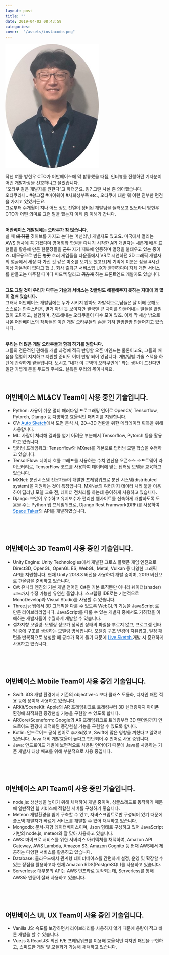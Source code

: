 ```yaml
---
layout: post
title: ""
date: 2019-04-02 08:43:59
categories: 
cover:  "/assets/instacode.png"
---
```



<!-- [![CTO IMAGE]({{ site.images | relative_url }}/assets/images/CTO IMAGE.jpg)]({{ site.images | relative_url }}/assets/images/CTO IMAGE.jpg) <br> -->
<img src="/assets/images/CTO IMAGE.jpg" alt="CTO IMAGE" style="margin: inherit;">

<br>

작년 여름 방현우 CTO가 어반베이스에 막 합류했을 때쯤, 인터뷰를 진행하던 기자분이 어떤 개발자상을 선호하냐고 물었습니다. <br>
“오타쿠 같은 개발자를 원한다”고 하더군요. 읭? 그땐 사실 좀 의아했습니다. <br>
오타쿠라니.. #왕고집 #마이웨이 #사회성부족 etc., 오타쿠에 대한 뭐 이런 진부한 편견을 가지고 있었거든요. <br> 그로부터 수개월이 지나 어느 정도 진열이 정비된 개발팀을 둘러보고 있노라니 방현우 CTO가 어떤 의미로 그런 말을 했는지 이제 좀 이해가 갑니다. 
<br>
<br>

**어반베이스 개발팀에는 오타쿠가 참 많습니다.** <br>
쉴 때 ~~왜 하필~~ 깃허브를 가지고 논다는 머신러닝 개발자도 있고요. 미국에서 열리는 AWS 행사에 꼭 가겠다며 영어회화 학원을 다니기 시작한 API 개발자는 새롭게 배운 표현들을 활용해 만든 한문장들을 ~~굳이~~ 자기 페북에 인증하며 열정을 불태우고 있는 중이죠. 데모용으로 만든 ~~병맛~~ 호러 게임들을 타운홀에서 VR로 시연하던 3D 그래픽 개발자의 얼굴에서 세상 다 가진 것 같은 미소를 보기도 했고요(제 기억에 이분은 잠을 4시간 이상 자본적이 없다고 했..). 회사 출퇴근 서비스앱 UX가 불편하다며 자체 개편 서비스를 만들고는 마주칠 때마다 피드백 달라고 ~~귀찮게~~ 하는 프론트엔드 개발자도 있습니다.
<br>
<br>

**그도 그럴 것이 우리가 다루는 기술과 서비스는 갓글링도 해결해주지 못하는 지대에 꽤 많이 걸쳐 있습니다.** <br> 그래서 어반베이스 개발팀에는 누가 시키지 않아도 자발적으로,남들은 잘 이해 못해도 스스로는 만족스러운, 별거 아닌 듯 보이지만 결국엔 큰 차이를 만들어내는 일들을 끊임없이 고민하고, 실험하며, 창조해내는 오타쿠들이 다수 모여 있죠. 이제 막 세상 밖으로 나온 어반베이스의 작품들은 이런 개발 오타쿠들의 손을 거쳐 한땀한땀 만들어지고 있습니다. 
<br>
<br>

**우리는 더 많은 개발 오타쿠들과 함께 하기를 원합니다.** <br> 
그들의 전문적인 견해를 개발 과정에 적극 반영할 오픈 마인드는 물론이고요, 그들의 배움을 열렬히 지지하고 지원할 준비도 이미 만땅 되어 있답니다. 개발팀별 기술 스택을 하단에 간략하게 곁들입니다. 보시고 “내가 이 구역의 오타쿠인데” 라는 생각이 드신다면 일단 가볍게 문을 두드려 주세요. 설득은 우리의 몫이니까요.  
<br>
<br>

## 어반베이스 ML&CV Team이 사용 중인 기술입니다.
- Python: 사용이 쉬운 멀티 패러다임 프로그래밍 언어로 OpenCV, Tensorflow, Pytorch, Django 등 다양하고 효율적인 패키지를 지원합니다.
- CV: <a href="https://urbanbase.github.io/2019/02/11/autosketch.html" target="_blank" style="color: #0366d6;"> Auto Sketch</a>에서 도면 분석 시, 2D⇢3D 전환을 위한 메타데이터 획득을 위해 사용합니다.
- ML: 사람이 처리해 결과를 얻기 어려운 부분에서 Tensorflow, Pytorch 등을 활용하고 있습니다.
- 딥러닝 프레임워크: Tensorflow와 MXnet를 기본으로 딥러닝 모델 학습을 수행하고 있습니다. 
- TensorFlow: 데이터 흐름 그래프를 사용하는 수치 연산용 오픈소스 소프트웨어 라이브러리로, TensorFlow 코드를 사용하여 데이터에 맞는 딥러닝 모델을 교육하고 있습니다.
- MXNet: 분산시스템 전문가들이 개발한 프레임워크로 분산 시스템(distributed system)을 지원하는 것이 특징입니다. MXNet의 여러가지 데이터 처리 툴을 이용하여 딥러닝 모델 교육 전, 데이터 전처리를 하는데 용이하게 사용하고 있습니다.
- Django: 보안이 우수하고 유지보수가 편리한 웹사이트를 신속하게 개발하도록 도움을 주는 Python 웹 프레임워크로, Django Rest Framwork(DRF)를 사용하여 <a href="https://urbanbase.github.io/2019/03/13/Taker.html" target="_blank" style="color: #0366d6;"> Space Taker</a>의 API를 개발하였습니다.
<br>
<br>
<br>

## 어반베이스 3D Team이 사용 중인 기술입니다.
- Unity Engine: Unity Technologies에서 개발한 크로스 플랫폼 게임 엔진으로 Direct3D, OpenGL, OpenGL ES, WebGL, Metal, Vulkan 등 다양한 그래픽 API를 지원합니다. 현재 Unity 2018.3 버전을 사용하여 개발 중이며, 2019 버전으로 판올림을 준비하고 있습니다.
- C#: 유니티 엔진의 기본 개발 언어인 C#은 기본 로직뿐만 아니라 쉐이더(shader) 코드까지 수정 가능한 유연한 툴입니다. 스크립팅 IDE로는 기본적으로 MonoDevelop과 Visual Studio를 사용할 수 있습니다. 
- Three.js: 웹에서 3D 그래픽을 다룰 수 있도록 WebGL의 기능을 JavaScript 로 만든 라이브러리입니다. JavaScript를 다룰 수 있는 개발자 중에서도 기하학을 이해하는 개발자들이 수월하게 개발할 수 있습니다.
- 절차지향 모델링: 모델링 정보가 정적인 상태의 파일을 부르지 않고, 프로그램 런타임 중에 구조를 생성하는 모델링 방식입니다. 모델링 구조 변경이 자유롭고, 일정 패턴을 반복적으로 생성할 때 공수가 적게 들기 때문에 <a href="https://urbanbase.github.io/2019/02/15/livesketch.html" target="_blank" style="color: #0366d6;"> Live Sketch </a> 개발 시 중요하게 사용하고 있습니다.
<br>
<br>
<br>

## 어반베이스 Mobile Team이 사용 중인 기술입니다.
- Swift: iOS 개발 환경에서 기존의 objective-c 보다 클래스 모듈화, 디자인 패턴 적용 등에 용이해 사용하고 있습니다.
- ARKit/SceneKit: Apple의 AR 프레임워크로 트레킹부터 3D 렌더링까지 아이폰 환경에 최적화된 증강현실 기능을 구현할 수 있도록 합니다. 
- ARCore/Sceneform: Google의 AR 프레임워크로 트레킹부터 3D 렌더링까지 안드로이드 환경에 최적화된 증강현실 기능을 구현할 수 있도록 합니다.
- Kotlin: 안드로이드 공식 언어로 추가되었고, Swift에 많은 영향을 끼쳤다고 알려져 있습니다. Java 대비 개발효율이 높다고 판단되어 주 언어로 사용 중입니다.
- Java: 안드로이드 개발에 보편적으로 사용된 언어이기 때문에 Java를 사용하는 기존 개발사 대상 배포를 위해 부분적으로 사용 중입니다.
<br>
<br>
<br>

## 어반베이스 API Team이 사용 중인 기술입니다.
- node.js: 생산성을 높이기 위해 채택하여 개발 중이며, 싱글쓰레드로 동작하기 때문에 일반적인 웹 서비스에 적합한 서버를 구성하기 좋습니다.
- Meteor: 개발환경을 쉽게 구축할 수 있고, 자바스크립트로만 구성되어 있기 때문에 풀스택 개발자가 빠르게 서비스를 개발할 수 있어 채택하고 있습니다. 
- Mongodb: 문서-지향 데이터베이스이며, Json 형태로 구성하고 있어 JavaScript 기반의 node.js, meteor와 잘 맞아 사용하고 있습니다. 
- AWS: 마이크로 서비스를 위한 서버리스 아키텍처를 채택하여, Amazon API Gateway, AWS Lambda, Amazon S3, Amazon Cognito 등 현재 AWS에서 제공하는 다양한 서비스를 활용하고 있습니다.
- Database: 클라우드에서 관계형 데이터베이스를 간편하게 설정, 운영 및 확장할 수 있는 장점을 활용하고자 현재 Amazon RDS(PostgreSQL)를 사용하고 있습니다.
- Serverless: 대부분의 API는 AWS 인프라로 동작되는데, Serverless를 통해 AWS와 연동이 잘돼 사용하고 있습니다. 
<br>
<br>
<br>

## 어반베이스 UI, UX Team이 사용 중인 기술입니다.
- Vanilla JS: 속도를 보장하면서 라이브러리를 사용하지 않기 때문에 용량이 적고 빠른 개발을 할 수 있습니다.
- Vue.js & ReactJS: 최신 F/E 프레임워크를 이용해 효율적인 디자인 패턴을 구현하고, 스피드한 개발 및 모듈화가 가능해 채택하고 있습니다.
